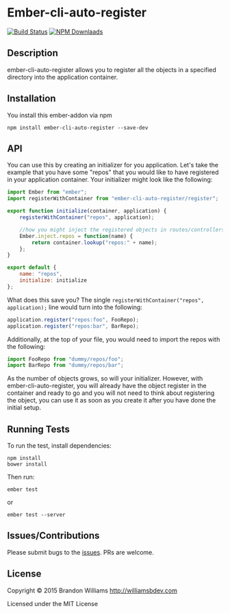 # Ember-cli-auto-register

[![Build Status][]](https://travis-ci.org/williamsbdev/ember-cli-auto-register)
[![NPM Downlaads][]](https://www.npmjs.org/package/ember-cli-auto-register)

## Description

ember-cli-auto-register allows you to register all the
objects in a specified directory into the application
container.

## Installation

You install this ember-addon via npm

    npm install ember-cli-auto-register --save-dev

## API

You can use this by creating an initializer for you application. Let's take
the example that you have some "repos" that you would like to have
registered in your application container. Your initializer might look like
the following:

```javascript
import Ember from "ember";
import registerWithContainer from "ember-cli-auto-register/register";

export function initialize(container, application) {
    registerWithContainer("repos", application);

    //how you might inject the registered objects in routes/controllers
    Ember.inject.repos = function(name) {
        return container.lookup("repos:" + name);
    };
}

export default {
    name: "repos",
    initialize: initialize
};
```

What does this save you? The single `registerWithContainer("repos",
application);` line would turn into the following:

```javascript
application.register("repos:foo", FooRepo);
application.register("repos:bar", BarRepo);
```

Additionally, at the top of your file, you would need to import the repos
with the following:

```javascript
import FooRepo from "dummy/repos/foo";
import BarRepo from "dummy/repos/bar";
```

As the number of objects grows, so will your initializer. However, with
ember-cli-auto-register, you will already have the object register in the
container and ready to go and you will not need to think about registering
the object, you can use it as soon as you create it after you have done the
initial setup.

## Running Tests

To run the test, install dependencies:

    npm install
    bower install

Then run:

    ember test

or

    ember test --server

## Issues/Contributions

Please submit bugs to the [issues](https://github.com/williamsbdev/ember-cli-auto-register/issues).
PRs are welcome.

## License

Copyright © 2015 Brandon Williams http://williamsbdev.com

Licensed under the MIT License

[Build Status]: https://travis-ci.org/williamsbdev/ember-cli-auto-register.svg?branch=master
[NPM Downlaads]: https://img.shields.io/npm/dm/ember-cli-auto-register.svg
